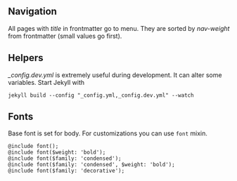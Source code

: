 Navigation
---
All pages with *title* in frontmatter go to menu. They are sorted by *nav-weight* from frontmatter (small values go first).

Helpers
---
*_config.dev.yml* is extremely useful during development. It can alter some variables. Start Jekyll with
```
jekyll build --config "_config.yml,_config.dev.yml" --watch
```

Fonts
---
Base font is set for body. For customizations you can use ```font``` mixin.
```
@include font();
@include font($weight: 'bold');
@include font($family: 'condensed');
@include font($family: 'condensed', $weight: 'bold');
@include font($family: 'decorative');
```
